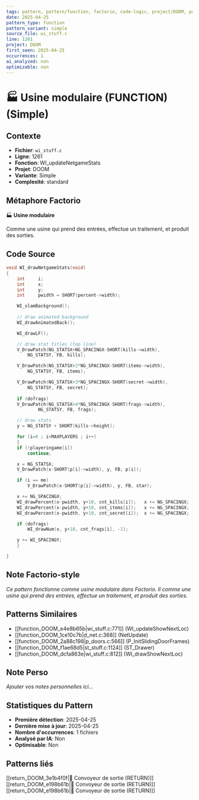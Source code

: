 ```yaml
---
tags: pattern, pattern/function, factorio, code-logic, project/DOOM, pattern/variant/simple
date: 2025-04-25
pattern_type: function
pattern_variant: simple
source_file: wi_stuff.c
line: 1261
project: DOOM
first_seen: 2025-04-25
occurrences: 1
ai_analyzed: non
optimizable: non
---
```


# 🏭 Usine modulaire (FUNCTION) (Simple)

## Contexte
- **Fichier**: `wi_stuff.c`
- **Ligne**: 1261
- **Fonction**: WI_updateNetgameStats
- **Projet**: DOOM
- **Variante**: Simple
- **Complexité**: standard

## Métaphore Factorio
🏭 **Usine modulaire**

Comme une usine qui prend des entrées, effectue un traitement, et produit des sorties.

## Code Source
```c
void WI_drawNetgameStats(void)
{
    int		i;
    int		x;
    int		y;
    int		pwidth = SHORT(percent->width);

    WI_slamBackground();
    
    // draw animated background
    WI_drawAnimatedBack(); 

    WI_drawLF();

    // draw stat titles (top line)
    V_DrawPatch(NG_STATSX+NG_SPACINGX-SHORT(kills->width),
		NG_STATSY, FB, kills);

    V_DrawPatch(NG_STATSX+2*NG_SPACINGX-SHORT(items->width),
		NG_STATSY, FB, items);

    V_DrawPatch(NG_STATSX+3*NG_SPACINGX-SHORT(secret->width),
		NG_STATSY, FB, secret);
    
    if (dofrags)
	V_DrawPatch(NG_STATSX+4*NG_SPACINGX-SHORT(frags->width),
		    NG_STATSY, FB, frags);

    // draw stats
    y = NG_STATSY + SHORT(kills->height);

    for (i=0 ; i<MAXPLAYERS ; i++)
    {
	if (!playeringame[i])
	    continue;

	x = NG_STATSX;
	V_DrawPatch(x-SHORT(p[i]->width), y, FB, p[i]);

	if (i == me)
	    V_DrawPatch(x-SHORT(p[i]->width), y, FB, star);

	x += NG_SPACINGX;
	WI_drawPercent(x-pwidth, y+10, cnt_kills[i]);	x += NG_SPACINGX;
	WI_drawPercent(x-pwidth, y+10, cnt_items[i]);	x += NG_SPACINGX;
	WI_drawPercent(x-pwidth, y+10, cnt_secret[i]);	x += NG_SPACINGX;

	if (dofrags)
	    WI_drawNum(x, y+10, cnt_frags[i], -1);

	y += WI_SPACINGY;
    }

}
```

## Note Factorio-style
*Ce pattern fonctionne comme usine modulaire dans Factorio. Il comme une usine qui prend des entrées, effectue un traitement, et produit des sorties.*

## Patterns Similaires
- [[function_DOOM_e4e8b65b|wi_stuff.c:771]] (WI_updateShowNextLoc)
- [[function_DOOM_1ce10c7b|d_net.c:368]] (NetUpdate)
- [[function_DOOM_2a88c198|p_doors.c:566]] (P_InitSlidingDoorFrames)
- [[function_DOOM_f1ae68d5|st_stuff.c:1124]] (ST_Drawer)
- [[function_DOOM_dcfa863e|wi_stuff.c:812]] (WI_drawShowNextLoc)

## Note Perso
*Ajouter vos notes personnelles ici...*

## Statistiques du Pattern
- **Première détection**: 2025-04-25
- **Dernière mise à jour**: 2025-04-25
- **Nombre d'occurrences**: 1 fichiers
- **Analysé par IA**: Non
- **Optimisable**: Non

## Patterns liés
[[return_DOOM_3e1b4f0f|🚚 Convoyeur de sortie (RETURN)]]
[[return_DOOM_e198b61b|🚚 Convoyeur de sortie (RETURN)]]
[[return_DOOM_e198b61b|🚚 Convoyeur de sortie (RETURN)]]
